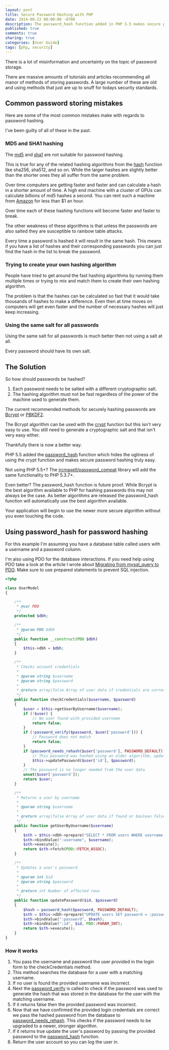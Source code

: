 ```yaml
---
layout: post
title: Secure Password Hashing with PHP
date: 2014-08-22 00:00:00 -0700
description: The password_hash function added in PHP 5.5 makes secure password hashing easy.
published: true
comments: true
sharing: true
categories: [User Guide]
tags: [php, security]
---
```


There is a lot of misinformation and uncertainty on the topic of password storage.

There are massive amounts of tutorials and articles recommending all manor of methods of storing passwords.
A large number of these are old and using methods that just are up to snuff for todays security standards.

<!--more-->

## Common password storing mistakes

Here are some of the most common mistakes make with regards to password hashing.

I've been guilty of all of these in the past.

### MD5 and SHA1 hashing

The [md5](http://us1.php.net/manual/en/function.md5.php) and [sha1](http://us1.php.net/manual/en/function.sha1.php) are not suitable for password hashing.

This is true for any of the related hashing algorithms from the [hash](http://us1.php.net/manual/en/function.hash.php) function like sha256, sha512, and so on.
While the larger hashes are slightly better than the shorter ones they all suffer from the same problem.

Over time computers are getting faster and faster and can calculate a hash in a shorter amount of time.
A high end machine with a cluster of GPUs can calculate billions of md5 hashes a second.
You can rent such a machine from [Amazon](http://aws.amazon.com/ec2/pricing/) for less than $1 an hour.

Over time each of these hashing functions will become faster and faster to break.

The other weakness of these algorithms is that unless the passwords are also salted they are susceptible to rainbow table attacks.

Every time a password is hashed it will result in the same hash.
This means if you have a list of hashes and their corresponding passwords you can just find the hash in the list to break the password.

### Trying to create your own hashing algorithm

People have tried to get around the fast hashing algorithms by running them multiple times or trying to mix and match them to create their own hashing algorithm.

The problem is that the hashes can be calculated so fast that it would take thousands of hashes to make a difference.
Even then at time moves on computers will get even faster and the number of necessary hashes will just keep increasing.

### Using the same salt for all passwords

Using the same salt for all passwords is much better then not using a salt at all.

Every password should have its own salt.

## The Solution

So how should passwords be hashed?

1. Each password needs to be salted with a different cryptographic salt.
2. The hashing algorithm must not be fast regardless of the power of the machine used to generate them.

The current recommended methods for securely hashing passwords are [Bcrypt](http://en.wikipedia.org/wiki/Bcrypt) or [PBKDF2](http://en.wikipedia.org/wiki/PBKDF2).

The Bcrypt algorithm can be used with the [crypt](http://us1.php.net/manual/en/function.crypt.php) function but this isn't very easy to use.
You still need to generate a cryptographic salt and that isn't very easy either.

Thankfully there is now a better way.

PHP 5.5 added the [password_hash](http://php.net/manual/en/function.password-hash.php) function which hides the ugliness of using the crypt function and makes secure password hashing truly easy.

Not using PHP 5.5+?  The [ircmaxell/password_compat](https://github.com/ircmaxell/password_compat) library will add the same functionality to PHP 5.3.7+.

Even better? The password_hash function is future proof.  While Bcrypt is the best algorithm available to PHP for hashing passwords this may not always be the case.
As better algorithms are released the password_hash function will automatically use the best algorithm available.

Your application will begin to use the newer more secure algorithm without you even touching the code.

## Using password_hash for password hashing

For this example I'm assuming you have a database table called users with a username and a password column.

I'm also using PDO for the database interactions.
If you need help using PDO take a look at the article I wrote about [Migrating from mysql_query to PDO](/2014/08/moving-from-mysql-query-to-pdo/).
Make sure to use prepared statements to prevent SQL injection.

```php
<?php

class UserModel
{

    /**
     * @var PDO
     */
    protected $dbh;

    /**
     * @param PDO $dbh
     */
    public function __construct(PDO $dbh)
    {
        $this->dbh = $dbh;
    }

    /**
     * Checks account credentials
     *
     * @param string $username
     * @param string $password
     *
     * @return array|false Array of user data if credentials are correct or boolean false if credentials are not correct
     */
    public function checkCredentials($username, $password)
    {
        $user = $this->getUserByUsername($username);
        if (!$user) {
            // No user found with provided username
            return false;
        }
        if (!password_verify($password, $user['password'])) {
            // Password does not match
            return false;
        }
        if (password_needs_rehash($user['password'], PASSWORD_DEFAULT)) {
            // This password was hashed using an older algorithm, update with new hash.
            $this->updatePassword($user['id'], $password);
        }
        // The password is no longer needed from the user data
        unset($user['password']);
        return $user;
    }

    /**
     * Returns a user by username
     *
     * @param string $username
     *
     * @return array|false Array of user data if found or boolean false if not found
     */
    public function getUserByUsername($username)
    {
        $sth = $this->dbh->prepare("SELECT * FROM users WHERE username LIKE :username");
        $sth->bindValue(":username", $username);
        $sth->execute();
        return $sth->fetch(PDO::FETCH_ASSOC);
    }

    /**
     * Updates a user's password
     *
     * @param int $id
     * @param string $password
     *
     * @return int Number of affected rows
     */
    public function updatePassword($id, $password)
    {
        $hash = password_hash($password, PASSWORD_DEFAULT);
        $sth = $this->dbh->prepare("UPDATE users SET password = :password WHERE id = :id");
        $sth->bindValue(":password", $hash);
        $sth->bindValue(":id", $id, PDO::PARAM_INT);
        return $sth->execute();
    }
}

```

### How it works

1. You pass the username and password the user provided in the login form to the checkCredentials method.
2. This method searches the database for a user with a matching username.
3. If no user is found the provided username was incorrect.
4. Next the [password_verify](http://php.net/manual/en/function.password-verify.php) is called to check if the password was used to generate the hash that was stored in the database for the user with the matching username.
5. If it returns false then the provided password was incorrect.
6. Now that we have confirmed the provided login credentials are correct we pass the hashed password from the database to [password_needs_rehash](http://php.net/manual/en/function.password-needs-rehash.php).  This checks if the password needs to be upgraded to a newer, stronger algorithm.
7. If it returns true update the user's password by passing the provided password to the [password_hash](http://php.net/manual/en/function.password-hash.php) function.
8. Return the user account so you can log the user in.
